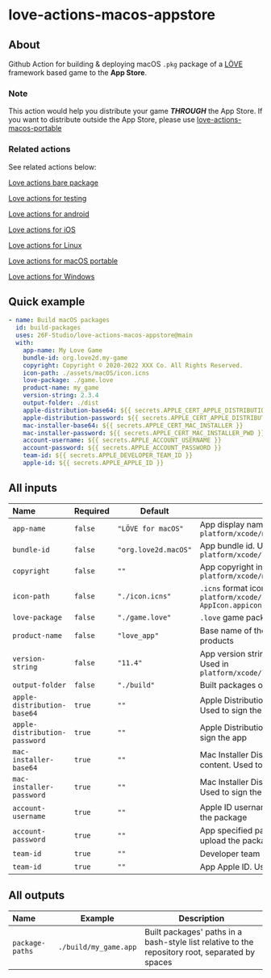 # love-actions-macos-appstore

## About

Github Action for building & deploying macOS `.pkg` package of a [LÖVE](https://love2d.org/) framework based game to the **App Store**.

### Note

This action would help you distribute your game ***THROUGH*** the App Store.
If you want to distribute outside the App Store, please use [love-actions-macos-portable](https://github.com/marketplace/actions/love-actions-for-macos-portable)

### Related actions

See related actions below:

[Love actions bare package](https://github.com/marketplace/actions/love-actions-bare-package)

[Love actions for testing](https://github.com/marketplace/actions/love-actions-for-testing)

[Love actions for android](https://github.com/marketplace/actions/love-actions-for-android)

[Love actions for iOS](https://github.com/marketplace/actions/love-actions-for-ios)

[Love actions for Linux](https://github.com/marketplace/actions/love-actions-for-linux)

[Love actions for macOS portable](https://github.com/marketplace/actions/love-actions-for-macos-portable)

[Love actions for Windows](https://github.com/marketplace/actions/love-actions-for-windows)

## Quick example

```yaml
- name: Build macOS packages
  id: build-packages
  uses: 26F-Studio/love-actions-macos-appstore@main
  with:
    app-name: My Love Game
    bundle-id: org.love2d.my-game
    copyright: Copyright © 2020-2022 XXX Co. All Rights Reserved.
    icon-path: ./assets/macOS/icon.icns
    love-package: ./game.love
    product-name: my_game
    version-string: 2.3.4
    output-folder: ./dist
    apple-distribution-base64: ${{ secrets.APPLE_CERT_APPLE_DISTRIBUTION }}
    apple-distribution-password: ${{ secrets.APPLE_CERT_APPLE_DISTRIBUTION_PWD }}
    mac-installer-base64: ${{ secrets.APPLE_CERT_MAC_INSTALLER }}
    mac-installer-password: ${{ secrets.APPLE_CERT_MAC_INSTALLER_PWD }}
    account-username: ${{ secrets.APPLE_ACCOUNT_USERNAME }}
    account-password: ${{ secrets.APPLE_ACCOUNT_PASSWORD }}
    team-id: ${{ secrets.APPLE_DEVELOPER_TEAM_ID }}
    apple-id: ${{ secrets.APPLE_APPLE_ID }}
```

## All inputs

| Name                          | Required | Default              | Description                                                                                        |
| :---------------------------- | -------- | -------------------- | -------------------------------------------------------------------------------------------------- |
| `app-name`                    | `false`  | `"LÖVE for macOS"`   | App display name. Used in `platform/xcode/macosx/love-macosx.plist`                                |
| `bundle-id`                   | `false`  | `"org.love2d.macOS"` | App bundle id. Used in `platform/xcode/love.xcodeproj/project.pbxproj`                             |
| `copyright`                   | `false`  | `""`                 | App copyright info. Used in `platform/xcode/macosx/love-macosx.plist`                              |
| `icon-path`                   | `false`  | `"./icon.icns"`      | `.icns` format icon's path. Used in `platform/xcode/Images.xcassets/OS X AppIcon.appiconset`       |
| `love-package`                | `false`  | `"./game.love"`      | `.love` game package file path                                                                     |
| `product-name`                | `false`  | `"love_app"`         | Base name of the package. Used to rename products                                                  |
| `version-string`              | `false`  | `"11.4"`             | App version string no more than 3 numbers. Used in `platform/xcode/love.xcodeproj/project.pbxproj` |
| `output-folder`               | `false`  | `"./build"`          | Built packages output folder                                                                       |
| `apple-distribution-base64`   | `true`   | `""`                 | Apple Distribution certificate base64 content. Used to sign the app                                |
| `apple-distribution-password` | `true`   | `""`                 | Apple Distribution certificate password. Used to sign the app                                      |
| `mac-installer-base64`        | `true`   | `""`                 | Mac Installer Distribution certificate base64 content. Used to sign the package                    |
| `mac-installer-password`      | `true`   | `""`                 | Mac Installer Distribution certificate password. Used to sign the package                          |
| `account-username`            | `true`   | `""`                 | Apple ID username. Used to validate and upload the package                                         |
| `account-password`            | `true`   | `""`                 | App specified password. Used to validate and upload the package                                    |
| `team-id`                     | `true`   | `""`                 | Developer team id. Used to upload the package                                                      |
| `team-id`                     | `true`   | `""`                 | App Apple ID. Used to upload the package                                                           |

## All outputs

| Name            | Example               | Description                                                                                     |
| :-------------- | --------------------- | ----------------------------------------------------------------------------------------------- |
| `package-paths` | `./build/my_game.app` | Built packages' paths in a bash-style list relative to the repository root, separated by spaces |

